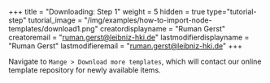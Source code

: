 +++
title = "Downloading: Step 1"
weight = 5
hidden = true
type="tutorial-step"
tutorial_image = "/img/examples/how-to-import-node-templates/download1.png"
creatordisplayname = "Ruman Gerst"
creatoremail = "ruman.gerst@leibniz-hki.de"
lastmodifierdisplayname = "Ruman Gerst"
lastmodifieremail = "ruman.gerst@leibniz-hki.de"
+++

Navigate to `Mange > Download more templates`, which will contact our online template repository for newly available items.